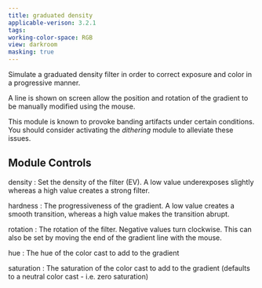 ```yaml
---
title: graduated density
applicable-verison: 3.2.1
tags: 
working-color-space: RGB 
view: darkroom
masking: true
---
```


Simulate a graduated density filter in order to correct exposure and color in a progressive manner.

A line is shown on screen allow the position and rotation of the gradient to be manually modified using the mouse.

This module is known to provoke banding artifacts under certain conditions. You should consider activating the _dithering_ module to alleviate these issues.

## Module Controls

density
: Set the density of the filter (EV). A low value underexposes slightly whereas a high value creates a strong filter.

hardness
: The progressiveness of the gradient. A low value creates a smooth transition, whereas a high value makes the transition abrupt.

rotation
: The rotation of the filter. Negative values turn clockwise. This can also be set by moving the end of the gradient line with the mouse.

hue
: The hue of the color cast to add to the gradient

saturation
: The saturation of the color cast to add to the gradient (defaults to a neutral color cast - i.e. zero saturation)